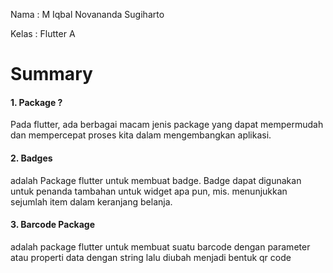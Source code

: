 Nama : M Iqbal Novananda Sugiharto

Kelas : Flutter A

# Summary

#### 1. Package ?

Pada flutter, ada berbagai macam jenis package yang dapat mempermudah dan mempercepat proses kita dalam mengembangkan aplikasi.

#### 2. Badges

adalah Package flutter untuk membuat badge. Badge dapat digunakan untuk penanda tambahan untuk widget apa pun, mis. menunjukkan sejumlah item dalam keranjang belanja.

#### 3. Barcode Package

adalah package flutter untuk membuat suatu barcode dengan parameter atau properti data dengan string lalu diubah menjadi bentuk qr code
